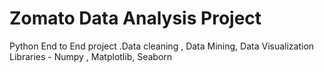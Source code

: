# Zomato Data Analysis Project
Python End to End project .Data cleaning , Data Mining, Data Visualization
Libraries  - Numpy , Matplotlib, Seaborn

